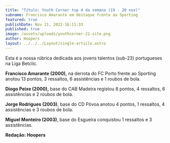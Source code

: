 ```yaml
---
title: "Título: Youth Corner top 4 da semana (19 - 20 nov)"
subname: Francisco Amarante em destaque frente ao Sporting
featured: true
publishDate: Nov 21, 2022-16:11:33
published: true
image: /assets/uploads/youthcorner-21-site.png
author: Hoopers
layout: ../../../Layout/single-article.astro
---
```

<!--StartFragment-->

Esta é a nossa rúbrica dedicada aos jovens talentos (sub-23) portugueses na Liga Betclic.

<!--EndFragment-->

**Francisco Amarante (2000),** na derrota do FC Porto frente ao Sporting anotou 13 pontos, 3 ressaltos, 6 assistências e 1 roubos de bola. 

**Diogo Peixe (2000),** base do CAB Madeira registou 8 pontos, 4 ressaltos, 6 assistências e 2 roubos de bola.

**Jorge Rodrigues (2003)**, base do CD Póvoa anotou 4 pontos, 1 ressaltos, 4 assistências e 3 roubos de bola.

**Miguel Monteiro (2003)**, base do Esgueira conquistou 1 ressaltos e 3 assistências.

**R﻿edação: Hoopers**